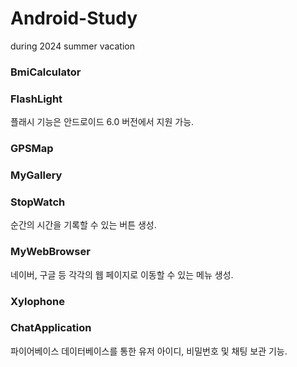 # Android-Study
during 2024 summer vacation

### BmiCalculator

### FlashLight

플래시 기능은 안드로이드 6.0 버전에서 지원 가능.

### GPSMap

### MyGallery

### StopWatch

순간의 시간을 기록할 수 있는 버튼 생성.

### MyWebBrowser

네이버, 구글 등 각각의 웹 페이지로 이동할 수 있는 메뉴 생성.

### Xylophone

### ChatApplication

파이어베이스 데이터베이스를 통한 유저 아이디, 비밀번호 및 채팅 보관 기능.
